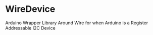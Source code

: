 WireDevice
==========

Arduino Wrapper Library Around Wire for when Arduino is a Register Addressable I2C Device
